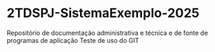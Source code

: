 # 2TDSPJ-SistemaExemplo-2025
Repositório de documentação administrativa e técnica e de fonte de programas de aplicação
Teste de uso do GIT